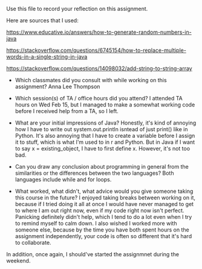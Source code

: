 Use this file to record your reflection on this assignment.

Here are sources that I used:

https://www.educative.io/answers/how-to-generate-random-numbers-in-java

https://stackoverflow.com/questions/6745154/how-to-replace-multiple-words-in-a-single-string-in-java 

https://stackoverflow.com/questions/14098032/add-string-to-string-array

- Which classmates did you consult with while working on this assignment?
Anna Lee Thompson

- Which session(s) of TA / office hours did you attend?
I attended TA hours on Wed Feb 15, but I managed to make a somewhat working code before I received help from a TA, so I left. 

- What are your initial impressions of Java? 
Honestly, it's kind of annoying how I have to write out system.out.println isntead of just print() like in Python. It's also annoying that I have to create a variable before I assign it to stuff, which is what I'm used to in r and Python. But in Java if I want to say x = existing_object, I have to first define x. However, it's not too bad. 

- Can you draw any conclusion about programming in general from the similarities or the differences between the two languages? 
Both languages include while and for loops. 

- What worked, what didn't, what advice would you give someone taking this course in the future?
I enjoyed taking breaks between working on it, because if I tried doing it all at once I would have never managed to get to where I am out right now, even if my code right now isn't perfect. Panicking definitely didn't help, which I tend to do a lot even when I try to remind myself to calm down. I also wished I worked more with someone else, because by the time you have both spent hours on the assignment independently, your code is often so different that it's hard to collaborate. 

In addition, once again, I should've started the assignmnet during the weekend.